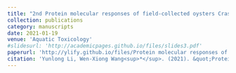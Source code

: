 ```yaml
---
title: "2nd Protein molecular responses of field-collected oysters Crassostrea hongkongensis with greatly varying Cu and Zn body burdens"
collection: publications
category: manuscripts
date: 2021-01-19
venue: 'Aquatic Toxicology'
#slidesurl: 'http://academicpages.github.io/files/slides3.pdf'
paperurl: 'http://ylify.github.io/files/Protein molecular responses of field-collected oysters Crassostrea hongkongensis with greatly varying Cu and Zn body burdens.pdf'
citation: 'Yunlong Li, Wen-Xiong Wang<sup>*</sup>. (2021). &quot;Protein molecular responses of field-collected oysters Crassostrea hongkongensis with greatly varying Cu and Zn body burdens.&quot; <i>Aquatic Toxicology</i>. 232: 105749.'
---
```


